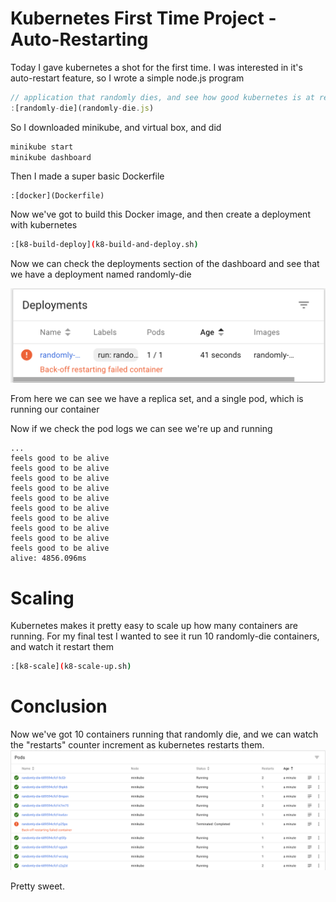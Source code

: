 # Kubernetes First Time Project - Auto-Restarting
Today I gave kubernetes a shot for the first time. I was interested in it's auto-restart feature, so I wrote a simple node.js program

```javascript
// application that randomly dies, and see how good kubernetes is at restarting it.
:[randomly-die](randomly-die.js)
```

So I downloaded minikube, and virtual box, and did 

```bash
minikube start
minikube dashboard
```

Then I made a super basic Dockerfile

```docker
:[docker](Dockerfile)
```

Now we've got to build this Docker image, and then create a deployment with kubernetes

```bash
:[k8-build-deploy](k8-build-and-deploy.sh)
```

Now we can check the deployments section of the dashboard and see that we have a deployment named randomly-die

![minikube dashboard image](dashboard.png "minikube dashboard")

From here we can see we have a replica set, and a single pod, which is running our container

Now if we check the pod logs we can see we're up and running

```
...
feels good to be alive
feels good to be alive
feels good to be alive
feels good to be alive
feels good to be alive
feels good to be alive
feels good to be alive
feels good to be alive
feels good to be alive
feels good to be alive
alive: 4856.096ms
```

# Scaling
Kubernetes makes it pretty easy to scale up how many containers are running. For my final test I wanted to see it run 10 randomly-die containers, and watch it restart them

```bash
:[k8-scale](k8-scale-up.sh)
```
# Conclusion
Now we've got 10 containers running that randomly die, and we can watch the "restarts" counter increment as kubernetes restarts them.
![minikube scale image](scaled.png "kubernetes scaled up")

Pretty sweet.

